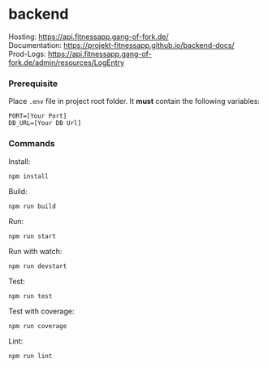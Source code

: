 # backend

Hosting: https://api.fitnessapp.gang-of-fork.de/  
Documentation: https://projekt-fitnessapp.github.io/backend-docs/  
Prod-Logs: https://api.fitnessapp.gang-of-fork.de/admin/resources/LogEntry  

### Prerequisite

Place ```.env``` file in project root folder. It **must** contain the following variables:
```
PORT=[Your Port]
DB_URL=[Your DB Url]
```

### Commands

Install:
```
npm install
```

Build:
```
npm run build
```

Run:
```
npm run start
```

Run with watch:
```
npm run devstart
```

Test:
```
npm run test
```

Test with coverage:
```
npm run coverage
```

Lint:
```
npm run lint
```
